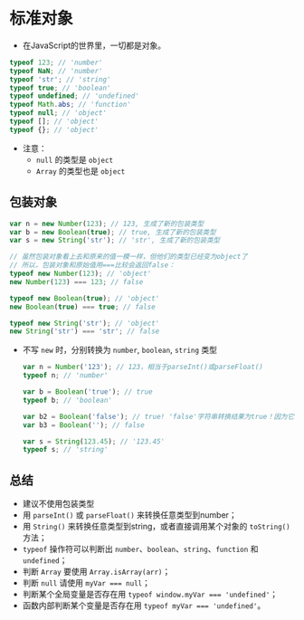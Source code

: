# 标准对象

* 在JavaScript的世界里，一切都是对象。

```js
typeof 123; // 'number'
typeof NaN; // 'number'
typeof 'str'; // 'string'
typeof true; // 'boolean'
typeof undefined; // 'undefined'
typeof Math.abs; // 'function'
typeof null; // 'object'
typeof []; // 'object'
typeof {}; // 'object'
```

* 注意：
  * `null` 的类型是 `object`
  * `Array` 的类型也是 `object`

## 包装对象

```js
var n = new Number(123); // 123, 生成了新的包装类型
var b = new Boolean(true); // true, 生成了新的包装类型
var s = new String('str'); // 'str', 生成了新的包装类型

// 虽然包装对象看上去和原来的值一模一样，但他们的类型已经变为object了
// 所以，包装对象和原始值用===比较会返回false：
typeof new Number(123); // 'object'
new Number(123) === 123; // false

typeof new Boolean(true); // 'object'
new Boolean(true) === true; // false

typeof new String('str'); // 'object'
new String('str') === 'str'; // false
```

* 不写 `new` 时，分别转换为 `number`, `boolean`, `string` 类型
    ```js
    var n = Number('123'); // 123，相当于parseInt()或parseFloat()
    typeof n; // 'number'

    var b = Boolean('true'); // true
    typeof b; // 'boolean'

    var b2 = Boolean('false'); // true! 'false'字符串转换结果为true！因为它是非空字符串！
    var b3 = Boolean(''); // false

    var s = String(123.45); // '123.45'
    typeof s; // 'string'
    ```

## 总结

* 建议不使用包装类型
* 用 `parseInt()` 或 `parseFloat()` 来转换任意类型到number；
* 用 `String()` 来转换任意类型到string，或者直接调用某个对象的 `toString()` 方法；
* `typeof` 操作符可以判断出 `number`、`boolean`、`string`、`function` 和 `undefined`；
* 判断 `Array` 要使用 `Array.isArray(arr)`；
* 判断 `null` 请使用 `myVar === null`；
* 判断某个全局变量是否存在用 `typeof window.myVar === 'undefined'`；
* 函数内部判断某个变量是否存在用 `typeof myVar === 'undefined'`。

